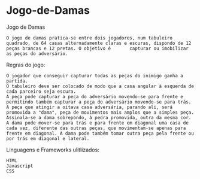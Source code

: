 # Jogo-de-Damas

Jogo de Damas

    O jogo de damas pratica-se entre dois jogadores, num tabuleiro quadrado, de 64 casas alternadamente claras e escuras, dispondo de 12 peças brancas e 12 pretas. O objetivo é       capturar ou imobilizar as peças do adversário.

Regras do jogo:

    O jogador que conseguir capturar todas as peças do inimigo ganha a partida.
    O tabuleiro deve ser colocado de modo que a casa angular à esquerda de cada parceiro seja escura.
    A peça pode capturar a peça do adversário movendo-se para frente e permitindo também capturar a peça do adversário movendo-se para trás.
    A peça que atingir a oitava casa adversária, parando ali, será promovida a "dama", peça de movimentos mais amplos que a simples peça. Assinala-se a dama sobrepondo, à pedra promovida, outra da mesma cor.
    A dama pode mover-se para trás e para frente em diagonal uma casa de cada vez, diferente das outras peças, que movimentam-se apenas para frente em diagonal. A dama pode também tomar outra peça pela frente ou por trás em diagonal e lateral.

Linguagens e Frameworks ulitlizados:

    HTML
    Javascript
    CSS
